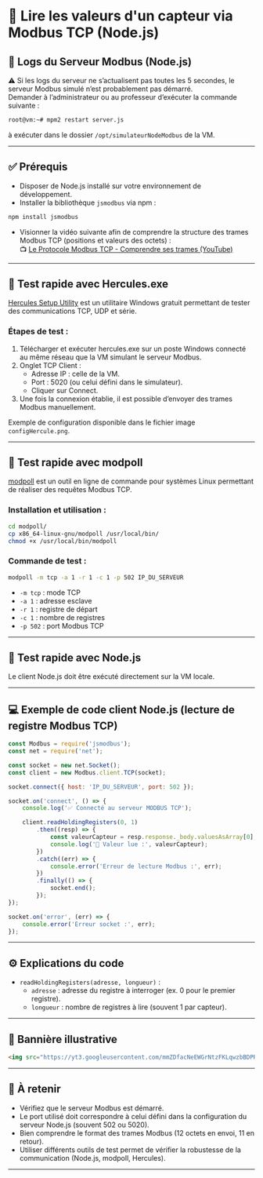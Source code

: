 

# 🔹 Lire les valeurs d'un capteur via Modbus TCP (Node.js)

## 📜 Logs du Serveur Modbus (Node.js)

⚠️ Si les logs du serveur ne s’actualisent pas toutes les 5 secondes, le serveur Modbus simulé n’est probablement pas démarré.  
Demander à l’administrateur ou au professeur d’exécuter la commande suivante :

```bash
root@vm:~# mpm2 restart server.js
```

à exécuter dans le dossier `/opt/simulateurNodeModbus` de la VM.

---

## ✅ Prérequis

- Disposer de Node.js installé sur votre environnement de développement.
- Installer la bibliothèque `jsmodbus` via npm :

```bash
npm install jsmodbus
```

- Visionner la vidéo suivante afin de comprendre la structure des trames Modbus TCP (positions et valeurs des octets) :  
📺 [Le Protocole Modbus TCP - Comprendre ses trames (YouTube)](https://www.youtube.com/embed/uMKwotzBzz8)

---

## 🔎 Test rapide avec Hercules.exe

[Hercules Setup Utility](https://www.hw-group.com/software/hercules-setup-utility) est un utilitaire Windows gratuit permettant de tester des communications TCP, UDP et série.

### Étapes de test :

1. Télécharger et exécuter hercules.exe sur un poste Windows connecté au même réseau que la VM simulant le serveur Modbus.
2. Onglet TCP Client :
   - Adresse IP : celle de la VM.
   - Port : 5020 (ou celui défini dans le simulateur).
   - Cliquer sur Connect.
3. Une fois la connexion établie, il est possible d’envoyer des trames Modbus manuellement.

Exemple de configuration disponible dans le fichier image `configHercule.png`.

---

## 🔎 Test rapide avec modpoll

[modpoll](https://www.modbusdriver.com/modpoll.html) est un outil en ligne de commande pour systèmes Linux permettant de réaliser des requêtes Modbus TCP.

### Installation et utilisation :

```bash
cd modpoll/
cp x86_64-linux-gnu/modpoll /usr/local/bin/
chmod +x /usr/local/bin/modpoll
```

### Commande de test :

```bash
modpoll -m tcp -a 1 -r 1 -c 1 -p 502 IP_DU_SERVEUR
```

- `-m tcp` : mode TCP  
- `-a 1` : adresse esclave  
- `-r 1` : registre de départ  
- `-c 1` : nombre de registres  
- `-p 502` : port Modbus TCP  

---

## 🔎 Test rapide avec Node.js

Le client Node.js doit être exécuté directement sur la VM locale.

---

## 💻 Exemple de code client Node.js (lecture de registre Modbus TCP)

```javascript
const Modbus = require('jsmodbus');
const net = require('net');

const socket = new net.Socket();
const client = new Modbus.client.TCP(socket);

socket.connect({ host: 'IP_DU_SERVEUR', port: 502 });

socket.on('connect', () => {
    console.log('✅ Connecté au serveur MODBUS TCP');

    client.readHoldingRegisters(0, 1)
        .then((resp) => {
            const valeurCapteur = resp.response._body.valuesAsArray[0];
            console.log('🚀 Valeur lue :', valeurCapteur);
        })
        .catch((err) => {
            console.error('Erreur de lecture Modbus :', err);
        })
        .finally(() => {
            socket.end();
        });
});

socket.on('error', (err) => {
    console.error('Erreur socket :', err);
});
```

---

## ⚙️ Explications du code

- `readHoldingRegisters(adresse, longueur)` :
  - `adresse` : adresse du registre à interroger (ex. 0 pour le premier registre).
  - `longueur` : nombre de registres à lire (souvent 1 par capteur).

---

## 📸 Bannière illustrative

```html
<img src="https://yt3.googleusercontent.com/mmZDfacNeEWGrNtzFKLqwzbBDPRIVykeljyd93S1Ku39y-lcHBnxkLBNA0P648DlkTC50isg=w2276-fcrop64=1,00005a57ffffa5a8-k-c0xffffffff-no-nd-rj" width="100%">
```

---

## 📌 À retenir

- Vérifiez que le serveur Modbus est démarré.
- Le port utilisé doit correspondre à celui défini dans la configuration du serveur Node.js (souvent 502 ou 5020).
- Bien comprendre le format des trames Modbus (12 octets en envoi, 11 en retour).
- Utiliser différents outils de test permet de vérifier la robustesse de la communication (Node.js, modpoll, Hercules).

---
